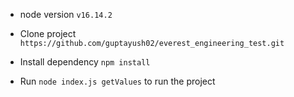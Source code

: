 - node version `v16.14.2`

- Clone project `https://github.com/guptayush02/everest_engineering_test.git`

- Install dependency `npm install`

- Run `node index.js getValues` to run the project
